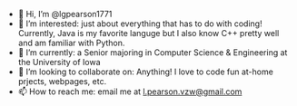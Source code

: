 - 👋 Hi, I’m @lgpearson1771
- 👀 I’m interested: just about everything that has to do with coding! Currently, Java is my favorite languge but I also know C++ pretty well and am familiar with Python.
- 🌱 I’m currently: a Senior majoring in Computer Science & Engineering at the University of Iowa
- 💞️ I’m looking to collaborate on: Anything! I love to code fun at-home prjects, webpages, etc.
- 📫 How to reach me: email me at l.pearson.vzw@gmail.com

<!---
lgpearson1771/lgpearson1771 is a ✨ special ✨ repository because its `README.md` (this file) appears on your GitHub profile.
You can click the Preview link to take a look at your changes.
--->
